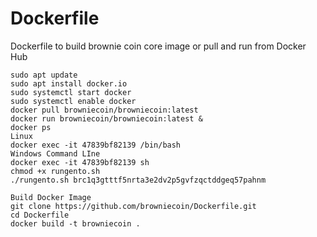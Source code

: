 # Dockerfile
Dockerfile to build brownie coin core image or pull and run from Docker Hub

```
sudo apt update
sudo apt install docker.io
sudo systemctl start docker
sudo systemctl enable docker
docker pull browniecoin/browniecoin:latest
docker run browniecoin/browniecoin:latest &
docker ps 
Linux
docker exec -it 47839bf82139 /bin/bash
Windows Command LIne
docker exec -it 47839bf82139 sh
chmod +x rungento.sh
./rungento.sh brc1q3gtttf5nrta3e2dv2p5gvfzqctddgeq57pahnm

Build Docker Image
git clone https://github.com/browniecoin/Dockerfile.git
cd Dockerfile
docker build -t browniecoin .
```

